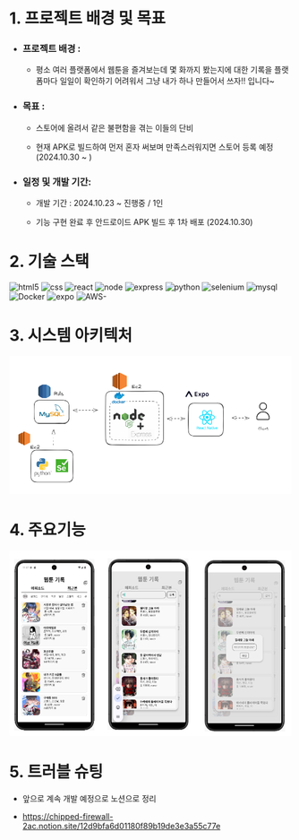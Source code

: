 # 1. 프로젝트 배경 및 목표
- ### 프로젝트 배경 : 
    - 평소 여러 플랫폼에서 웹툰을 즐겨보는데 몇 화까지 봤는지에 대한 기록을 플랫폼마다 일일이 확인하기 어려워서 그냥 내가 하나 만들어서 쓰자!! 입니다~

- ### 목표 :
    - 스토어에 올려서 같은 불편함을 겪는 이들의 단비
    
    - 현재 APK로 빌드하여 먼저 혼자 써보며 만족스러워지면 스토어 등록 예정 (2024.10.30 ~ )


- ### 일정 및 개발 기간:
    - 개발 기간 : 2024.10.23 ~ 진행중 / 1인 

    - 기능 구현 완료 후 안드로이드 APK 빌드 후 1차 배포 (2024.10.30)  

  
# 2. 기술 스택
![html5](https://img.shields.io/badge/html5-E34F26.svg?style=for-the-badge&logo=html5&logoColor=white)
![css](https://img.shields.io/badge/css-1572B6.svg?style=for-the-badge&logo=css3&logoColor=white)
![react](https://img.shields.io/badge/react-61DAFB?style=for-the-badge&logo=react&logoColor=black)
![node](https://img.shields.io/badge/node.js-339933?style=for-the-badge&logo=Node.js&logoColor=white)
![express](https://img.shields.io/badge/express-000000?style=for-the-badge&logo=express&logoColor=white)
![python](https://img.shields.io/badge/python-3776AB?style=for-the-badge&logo=python&logoColor=white)
![selenium](https://img.shields.io/badge/selenium-43B02A?style=for-the-badge&logo=python&logoColor=white)
![mysql](https://img.shields.io/badge/mysql-4479A1?style=for-the-badge&logo=mysql&logoColor=white)
![Docker](https://img.shields.io/badge/docker-%230db7ed.svg?style=for-the-badge&logo=docker&logoColor=white)
![expo](https://img.shields.io/badge/expo-000020?style=for-the-badge&logo=html5&logoColor=white)
![AWS-](https://img.shields.io/badge/AWS-%23FF9900?style=for-the-badge&logo=amazon-aws&logoColor=white)


# 3. 시스템 아키텍처
![시스템 아키텍처](./images/시스템아키텍처.png)

# 4. 주요기능
![화면](./images/화면.png)

# 5. 트러블 슈팅
- 앞으로 계속 개발 예정으로 노션으로 정리

- https://chipped-firewall-2ac.notion.site/12d9bfa6d01180f89b19de3e3a55c77e
